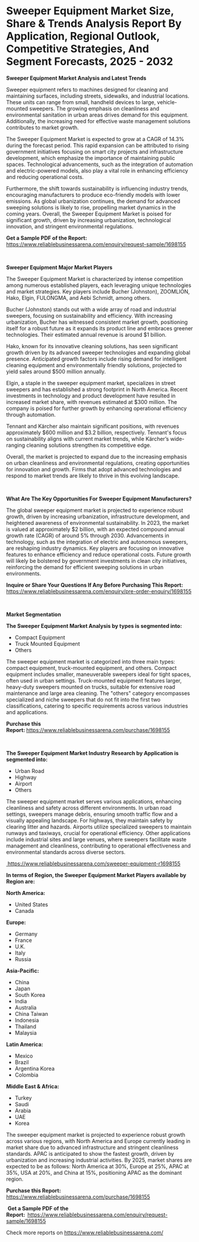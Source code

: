 <p><h1>Sweeper Equipment Market Size, Share & Trends Analysis Report By Application, Regional Outlook, Competitive Strategies, And Segment Forecasts, 2025 - 2032</h1></p><p><strong>Sweeper Equipment Market Analysis and Latest Trends</strong></p>
<p><p>Sweeper equipment refers to machines designed for cleaning and maintaining surfaces, including streets, sidewalks, and industrial locations. These units can range from small, handheld devices to large, vehicle-mounted sweepers. The growing emphasis on cleanliness and environmental sanitation in urban areas drives demand for this equipment. Additionally, the increasing need for effective waste management solutions contributes to market growth.</p><p>The Sweeper Equipment Market is expected to grow at a CAGR of 14.3% during the forecast period. This rapid expansion can be attributed to rising government initiatives focusing on smart city projects and infrastructure development, which emphasize the importance of maintaining public spaces. Technological advancements, such as the integration of automation and electric-powered models, also play a vital role in enhancing efficiency and reducing operational costs.</p><p>Furthermore, the shift towards sustainability is influencing industry trends, encouraging manufacturers to produce eco-friendly models with lower emissions. As global urbanization continues, the demand for advanced sweeping solutions is likely to rise, propelling market dynamics in the coming years. Overall, the Sweeper Equipment Market is poised for significant growth, driven by increasing urbanization, technological innovation, and stringent environmental regulations.</p></p>
<p><strong>Get a Sample PDF of the Report:&nbsp;</strong> <a href="https://www.reliablebusinessarena.com/enquiry/request-sample/1698155?utm_campaign=3527&utm_medium=2&utm_source=Github&utm_content=ia&utm_term=24032025&utm_id=sweeper-equipment">https://www.reliablebusinessarena.com/enquiry/request-sample/1698155</a></p>
<p>&nbsp;</p>
<p><strong>Sweeper Equipment Major Market Players</strong></p>
<p><p>The Sweeper Equipment Market is characterized by intense competition among numerous established players, each leveraging unique technologies and market strategies. Key players include Bucher (Johnston), ZOOMLION, Hako, Elgin, FULONGMA, and Aebi Schmidt, among others. </p><p>Bucher (Johnston) stands out with a wide array of road and industrial sweepers, focusing on sustainability and efficiency. With increasing urbanization, Bucher has witnessed consistent market growth, positioning itself for a robust future as it expands its product line and embraces greener technologies. Their estimated annual revenue is around $1 billion.</p><p>Hako, known for its innovative cleaning solutions, has seen significant growth driven by its advanced sweeper technologies and expanding global presence. Anticipated growth factors include rising demand for intelligent cleaning equipment and environmentally friendly solutions, projected to yield sales around $500 million annually.</p><p>Elgin, a staple in the sweeper equipment market, specializes in street sweepers and has established a strong footprint in North America. Recent investments in technology and product development have resulted in increased market share, with revenues estimated at $300 million. The company is poised for further growth by enhancing operational efficiency through automation.</p><p>Tennant and Kärcher also maintain significant positions, with revenues approximately $600 million and $3.2 billion, respectively. Tennant's focus on sustainability aligns with current market trends, while Kärcher’s wide-ranging cleaning solutions strengthen its competitive edge.</p><p>Overall, the market is projected to expand due to the increasing emphasis on urban cleanliness and environmental regulations, creating opportunities for innovation and growth. Firms that adopt advanced technologies and respond to market trends are likely to thrive in this evolving landscape.</p></p>
<p>&nbsp;</p>
<p><strong>What Are The Key Opportunities For Sweeper Equipment Manufacturers?</strong></p>
<p><p>The global sweeper equipment market is projected to experience robust growth, driven by increasing urbanization, infrastructure development, and heightened awareness of environmental sustainability. In 2023, the market is valued at approximately $2 billion, with an expected compound annual growth rate (CAGR) of around 5% through 2030. Advancements in technology, such as the integration of electric and autonomous sweepers, are reshaping industry dynamics. Key players are focusing on innovative features to enhance efficiency and reduce operational costs. Future growth will likely be bolstered by government investments in clean city initiatives, reinforcing the demand for efficient sweeping solutions in urban environments.</p></p>
<p><strong>Inquire or Share Your Questions If Any Before Purchasing This Report:</strong> <a href="https://www.reliablebusinessarena.com/enquiry/pre-order-enquiry/1698155?utm_campaign=3527&utm_medium=2&utm_source=Github&utm_content=ia&utm_term=24032025&utm_id=sweeper-equipment">https://www.reliablebusinessarena.com/enquiry/pre-order-enquiry/1698155</a></p>
<p>&nbsp;</p>
<p><strong>Market Segmentation</strong></p>
<p><strong>The Sweeper Equipment Market Analysis by types is segmented into:</strong></p>
<p><ul><li>Compact Equipment</li><li>Truck Mounted Equipment</li><li>Others</li></ul></p>
<p><p>The sweeper equipment market is categorized into three main types: compact equipment, truck-mounted equipment, and others. Compact equipment includes smaller, maneuverable sweepers ideal for tight spaces, often used in urban settings. Truck-mounted equipment features larger, heavy-duty sweepers mounted on trucks, suitable for extensive road maintenance and large area cleaning. The "others" category encompasses specialized and niche sweepers that do not fit into the first two classifications, catering to specific requirements across various industries and applications.</p></p>
<p><strong>Purchase this Report:&nbsp;</strong><a href="https://www.reliablebusinessarena.com/purchase/1698155?utm_campaign=3527&utm_medium=2&utm_source=Github&utm_content=ia&utm_term=24032025&utm_id=sweeper-equipment">https://www.reliablebusinessarena.com/purchase/1698155</a></p>
<p>&nbsp;</p>
<p><strong>The Sweeper Equipment Market Industry Research by Application is segmented into:</strong></p>
<p><ul><li>Urban Road</li><li>Highway</li><li>Airport</li><li>Others</li></ul></p>
<p><p>The sweeper equipment market serves various applications, enhancing cleanliness and safety across different environments. In urban road settings, sweepers manage debris, ensuring smooth traffic flow and a visually appealing landscape. For highways, they maintain safety by clearing litter and hazards. Airports utilize specialized sweepers to maintain runways and taxiways, crucial for operational efficiency. Other applications include industrial sites and large venues, where sweepers facilitate waste management and cleanliness, contributing to operational effectiveness and environmental standards across diverse sectors.</p></p>
<p><a href="https://www.reliablebusinessarena.com/sweeper-equipment-r1698155?utm_campaign=3527&utm_medium=2&utm_source=Github&utm_content=ia&utm_term=24032025&utm_id=sweeper-equipment">&nbsp;https://www.reliablebusinessarena.com/sweeper-equipment-r1698155</a></p>
<p><strong>In terms of Region, the Sweeper Equipment Market Players available by Region are:</strong></p>
<p>
    <p> <strong> North America: </strong>
        <ul>
            <li>United States</li>
            <li>Canada</li>
        </ul>
        </p> 
    <p> <strong> Europe: </strong>
        <ul>
            <li>Germany</li>
            <li>France</li>
            <li>U.K.</li>
            <li>Italy</li>
            <li>Russia</li>
        </ul>
        </p> 
    <p> <strong> Asia-Pacific: </strong>
        <ul>
            <li>China</li>
            <li>Japan</li>
            <li>South Korea</li>
            <li>India</li>
            <li>Australia</li>
            <li>China Taiwan</li>
            <li>Indonesia</li>
            <li>Thailand</li>
            <li>Malaysia</li>
        </ul>
        </p> 
    <p> <strong> Latin America: </strong>
        <ul>
            <li>Mexico</li>
            <li>Brazil</li>
            <li>Argentina Korea</li>
            <li>Colombia</li>
        </ul>
        </p> 
    <p> <strong> Middle East & Africa: </strong>
        <ul>
            <li>Turkey</li>
            <li>Saudi</li>
            <li>Arabia</li>
            <li>UAE</li>
            <li>Korea</li>
        </ul>
    </p>
    </p>
<p><p>The sweeper equipment market is projected to experience robust growth across various regions, with North America and Europe currently leading in market share due to advanced infrastructure and stringent cleanliness standards. APAC is anticipated to show the fastest growth, driven by urbanization and increasing industrial activities. By 2025, market shares are expected to be as follows: North America at 30%, Europe at 25%, APAC at 35%, USA at 20%, and China at 15%, positioning APAC as the dominant region.</p></p>
<p><strong>Purchase this Report: </strong><a href="https://www.reliablebusinessarena.com/purchase/1698155?utm_campaign=3527&utm_medium=2&utm_source=Github&utm_content=ia&utm_term=24032025&utm_id=sweeper-equipment">https://www.reliablebusinessarena.com/purchase/1698155</a></p>
<p>&nbsp;<strong>Get a Sample PDF of the Report:&nbsp;&nbsp;</strong><a href="https://www.reliablebusinessarena.com/enquiry/request-sample/1698155?utm_campaign=3527&utm_medium=2&utm_source=Github&utm_content=ia&utm_term=24032025&utm_id=sweeper-equipment">https://www.reliablebusinessarena.com/enquiry/request-sample/1698155</a></p>
<p><strong></strong></p>
<p>Check more reports on <a href="https://www.reliablebusinessarena.com/?utm_campaign=3527&utm_medium=2&utm_source=Github&utm_content=ia&utm_term=24032025&utm_id=sweeper-equipment">https://www.reliablebusinessarena.com/</a></p>